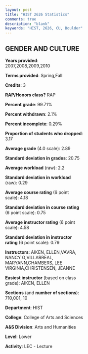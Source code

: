 ```yaml
---
layout: post
title: "HIST 2626 Statistics"
comments: true
description: "blank"
keywords: "HIST, 2626, CU, Boulder"
--- 
```

<head>
<script src="https://ajax.googleapis.com/ajax/libs/jquery/2.1.3/jquery.min.js"></script>
<script src="https://dl.dropboxusercontent.com/s/pc42nxpaw1ea4o9/highcharts.js?dl=0"></script>
<!-- <script src="../assets/js/highcharts.js"></script> -->
<style type="text/css">@font-face {
	font-family: "Bebas Neue";
	src: url(https://www.filehosting.org/file/details/544349/BebasNeue%20Regular.otf) format("opentype");
	}
	h1.Bebas { 
		font-family: "Bebas Neue", Verdana, Tahoma;
	}
</style>
</head>
<body>
	<div id="container" style="float: right; width: 45%; height: 88%; margin-left: 2.5%; margin-right: 2.5%;"></div>
	<script language="JavaScript">
		$(document).ready(function() {
		var chart = {type: 'column'};
		var title = {text: 'Grade Distribution'};
		var xAxis = {categories: ['A','B','C','D','F'],crosshair: true};
		var yAxis = {min: 0,title: {text: 'Percentage'}};
		var tooltip = {headerFormat: '<center><b><span style="font-size:20px">{point.key}</span></b></center>',
		               pointFormat: '<td style="padding:0"><b>{point.y:.1f}%</b></td>',
		               footerFormat: '</table>',shared: true,useHTML: true};
		var plotOptions = {column: {pointPadding: 0.0,borderWidth: 0}};  
		var credits = {enabled: false};var series= [{name: 'Percent',data: [25.59,49.06,18.78,4.23,2.35,]}];
		var json = {};
		json.chart = chart;
		json.title = title;
		json.tooltip = tooltip;
		json.xAxis = xAxis;
		json.yAxis = yAxis;  
		json.series = series;
		json.plotOptions = plotOptions;  
		json.credits = credits;
		$('#container').highcharts(json);
	});
	</script>
</body>
			   
## GENDER AND CULTURE

**Years provided**: 2007,2008,2009,2010

**Terms provided**: Spring,Fall

**Credits**: 3

**RAP/Honors class?** RAP

**Percent grade**: 99.71%

**Percent withdrawn**: 2.1%

**Percent incomplete**: 0.29%

**Proportion of students who dropped**: 3.17

**Average grade** (4.0 scale): 2.89

**Standard deviation in grades**: 20.75

**Average workload** (raw): 2.2

**Standard deviation in workload** (raw): 0.29

**Average course rating** (6 point scale): 4.18

**Standard deviation in course rating** (6 point scale): 0.75

**Average instructor rating** (6 point scale): 4.58

**Standard deviation in instructor rating** (6 point scale): 0.79

**Instructors**: AIKEN, ELLEN,VAVRA, NANCY G,VILLARREAL, MARYANN,CHAMBERS, LEE VIRGINIA,CHRISTENSEN, JEANNE

**Easiest instructor** (based on class grade): AIKEN, ELLEN

**Sections** (and **number of sections**): 710,001, 10

**Department**: HIST

**College**: College of Arts and Sciences

**A&S Division**: Arts and Humanities

**Level**: Lower

**Activity**: LEC - Lecture
